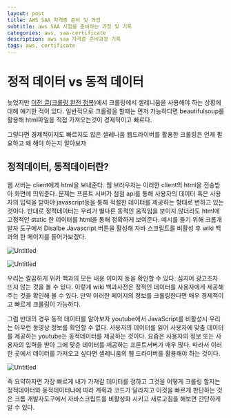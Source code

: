 ```yaml
---
layout: post
title: AWS SAA 자격증 준비 및 과정
subtitle: aws SAA 시험을 준비하는 과정 및 기록
categories: aws, saa-certificate
description: aws saa 자격증 준비과정 기록
tags: aws, certificate
---
```


# 정적 데이터 vs 동적 데이터

늦었지만 [이전 글(크롤링 완전 정복)](https://code-y-learner.github.io/python/2022/10/08/Python-tictactoe.html)에서 크롤링에서 셀레니움을 사용해야 하는 상황에 대해 얘기한 적이 있다. 일반적으로 크롤링을 할때는 먼저 가능하다면 beautifulsoup를 활용해 html파일을 직접 가져오는것이 경제적이고 빠르다.

그렇다면 경제적이지도 빠르지도 않은 셀레니움 웹드라이버를 활용한 크롤링은 언제 필요하고 왜 해야 하는지 알아보자

## 정적데이터, 동적데이터란?

웹 서버는 client에게 html을 보내준다. 웹 브라우저는 이러한 client의 html을 전송받아 화면에 띄워준다. 문제는 프론트 서버가 점점 api를 통해 사용자의 데이터 혹은 사용자의 입력을 받아야 javascript등을 통해 적절한 데이터를 제공하는 형태로 변하고 있는 것이다.
반대로 정적데이터는 우리가 별다른 동적인 움직임을 보이지 않더라도 html에 고정적인 static 한 데이터를 html을 통해 정확하게 보여준다. 예시를 들기 위해 크롬개발자 도구에서 Disalbe Javascript 버튼을 활성해 자바 스크립트를 비활성 후 wiki 백과의 한 페이지를 들어가보겠다.

![Untitled](https://file.notion.so/f/f/02e35066-8acb-456f-87bc-c0518c554b8e/d45adc93-1abd-434b-ab55-7b568cb86245/Untitled.png?id=dd60d3e4-5e09-4d73-b94b-4c44dca15e5d&table=block&spaceId=02e35066-8acb-456f-87bc-c0518c554b8e&expirationTimestamp=1708077600000&signature=EiuOXCoAIGohiGb-32vmmbqVI_2G1x_7jtR7QNH2QLM&downloadName=Untitled.png)

![Untitled](https://file.notion.so/f/f/02e35066-8acb-456f-87bc-c0518c554b8e/c4a57fb7-00b7-4c96-a617-e2d948169909/Untitled.png?id=202da4cb-25d7-487b-8bcc-dcc744dc7a9f&table=block&spaceId=02e35066-8acb-456f-87bc-c0518c554b8e&expirationTimestamp=1708077600000&signature=jsaB4N8BacQcUvuewTyuffRONxSWZuGk73G5x05dTzA&downloadName=Untitled.png)

우리는 깔끔하게 위키 백과의 모든 내용 이미지 등을 확인할 수 있다. 심지어 광고조차 뜨지 않는 것을 볼 수 있다. 이렇게 wiki 백과사전은 정적인 데이터를 사용자에게 제공해주는 것을 확인해 볼 수 있다. 만약 이러한 페이지의 정보를 크롤링한다면 매우 경제적이고 빠르게 크롤링이 가능하다.

그럼 반대의 경우 동적 데이터를 알아보자 youtube에서 JavaScript를 비활성시 우리는 아무런 동영상 정보를 확인할 수 없다. 사용자의 데이터를 읽어 사용자에 맞춤 데이터를 제공하는 youtube는 동적데이터를 제공하는 것이다. 요즘은 사용자의 정보 또는 사용자의 입력을 받아 그에 맞춘 데이터를 제공하는 프론트서버가 매우 많다. 따라서 이러한 곳에서 데이터를 가져오고 싶다면 셀레니움의 웹 드라이버를 활용해야 하는 것이다.

![Untitled](https://file.notion.so/f/f/02e35066-8acb-456f-87bc-c0518c554b8e/5f63f6ee-ae1e-4a84-8cfb-466a84c4e50f/Untitled.png?id=1f6b35d0-fc49-4f93-9aae-760f067b3bf1&table=block&spaceId=02e35066-8acb-456f-87bc-c0518c554b8e&expirationTimestamp=1708077600000&signature=sLrDrE3Ub5JgTwhXHrtEgEtnVWwEIBM2nfSmj52JRWM&downloadName=Untitled.png)

즉 요약하자면 가장 빠르게 내가 가져갈 데이터를 정하고 그것을 어떻게 크롤링 할지는 정적데이터와 동적데이터냐에 따라 계획과 코드가 달라지고 이것을 빠르게 판단하는 것은 크롬 개발자도구에서 자바스크립트를 비활성화 시키고 새로고침을 해보면 간단하게 알 수 있다.